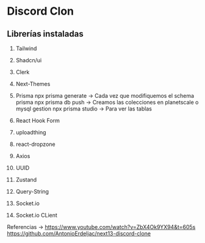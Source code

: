 # Discord Clon

## Librerías instaladas

1. Tailwind
2. Shadcn/ui
3. Clerk
4. Next-Themes
5. Prisma
   npx prisma generate -> Cada vez que modifiquemos el schema prisma
   npx prisma db push -> Creamos las colecciones en planetscale o mysql gestion
   npx prisma studio -> Para ver las tablas

6. React Hook Form
7. uploadthing
8. react-dropzone

9. Axios
10. UUID

11. Zustand
12. Query-String

13. Socket.io
14. Socket.io CLient

Referencias -> https://www.youtube.com/watch?v=ZbX4Ok9YX94&t=605s
https://github.com/AntonioErdeljac/next13-discord-clone
